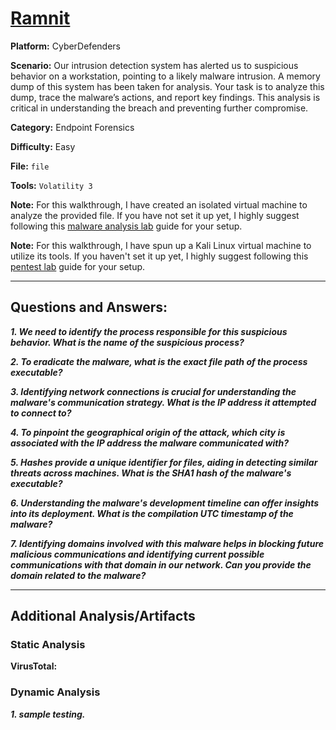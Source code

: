 # <a href="https://cyberdefenders.org/blueteam-ctf-challenges/ramnit/">Ramnit</a>

**Platform:** CyberDefenders

**Scenario:** Our intrusion detection system has alerted us to suspicious behavior on a workstation, pointing to a likely malware intrusion. A memory dump of this system has been taken for analysis. Your task is to analyze this dump, trace the malware’s actions, and report key findings. This analysis is critical in understanding the breach and preventing further compromise.

**Category:** Endpoint Forensics

**Difficulty:** Easy

**File:** `file`

**Tools:** `Volatility 3`

**Note:** For this walkthrough, I have created an isolated virtual machine to analyze the provided file. If you have not set it up yet, I highly suggest following this [malware analysis lab](https://github.com/mmhgwyjs/malware-analysis-lab/blob/main/README.md) guide for your setup. 

**Note:** For this walkthrough, I have spun up a Kali Linux virtual machine to utilize its tools. If you haven't set it up yet, I highly suggest following this [pentest lab](https://github.com/mmhgwyjs/pentest-lab) guide for your setup.

---

## **Questions and Answers:**

***1. We need to identify the process responsible for this suspicious behavior. What is the name of the suspicious process?***

***2. To eradicate the malware, what is the exact file path of the process executable?***

***3. Identifying network connections is crucial for understanding the malware's communication strategy. What is the IP address it attempted to connect to?***

***4. To pinpoint the geographical origin of the attack, which city is associated with the IP address the malware communicated with?***

***5. Hashes provide a unique identifier for files, aiding in detecting similar threats across machines. What is the SHA1 hash of the malware's executable?***

***6. Understanding the malware's development timeline can offer insights into its deployment. What is the compilation UTC timestamp of the malware?***

***7. Identifying domains involved with this malware helps in blocking future malicious communications and identifying current possible communications with that domain in our network. Can you provide the domain related to the malware?***

---

## **Additional Analysis/Artifacts**

### Static Analysis

**VirusTotal:** 

### Dynamic Analysis

***1. sample testing.***
